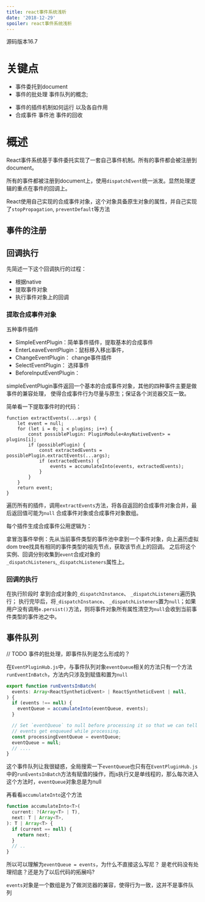 ```yaml
---
title: react事件系统浅析
date: '2018-12-29'
spoiler: react事件系统浅析
---
```


源码版本16.7
# 关键点

- 事件委托到document
- 事件的批处理 事件队列的概念;
<!-- - 事件的传播 -->
- 事件的插件机制如何运行 以及各自作用
- 合成事件 事件池 事件的回收

<!-- 
事件的回收 一个事件被处理完就立刻回收吗？事件池存在的意义是为了事件的批处理 事件的批处理又是如何运行的；被persist的事件在什么时候会被回收，是在组件销毁的时候吗？事件对象不存在复用的问题吗？这个对象池是一个对象池还是每一种事件类型就是一个对象池？

同一种事件对象被重用。在一个事件执行完之后，这个事件对象的所有值都会被手动置为null，之后将这个对象push当前合成事件类型的静态属性`eventPool`上. 以便后续同种类型的事件可以重用这个‘初始对象’。 -->


# 概述
React事件系统基于事件委托实现了一套自己事件机制。所有的事件都会被注册到document。  

所有的事件都被注册到document上，使用`dispatchEvent`统一派发。显然处理逻辑的重点在事件的回调上。

React使用自己实现的合成事件对象，这个对象具备原生对象的属性，并自己实现了`stopPropagation`, `preventDefault`等方法

## 事件的注册

## 回调执行
先简述一下这个回调执行的过程：

- 根据native
- 提取事件对象
- 执行事件对象上的回调

### 提取合成事件对象

五种事件插件

- SimpleEventPlugin：简单事件插件，提取基本的合成事件
- EnterLeaveEventPlugin：鼠标移入移出事件，
- ChangeEventPlugin： change事件插件
- SelectEventPlugin： 选择事件
- BeforeInputEventPlugin：

simpleEventPlugin事件返回一个基本的合成事件对象，其他的四种事件主要是做事件的兼容处理， 使得合成事件行为尽量与原生；保证各个浏览器交互一致。

简单看一下提取事件时的代码：

```
function extractEvents(...args) {
    let event = null;
    for (let i = 0; i < plugins; i++) {
        const possiblePlugin: PluginModule<AnyNativeEvent> = plugins[i];
        if (possiblePlugin) {
            const extractedEvents = possiblePlugin.extractEvents(...args);
            if (extractedEvents) {
                events = accumulateInto(events, extractedEvents);
            }
        }
    }
    return event;
}
```

遍历所有的插件，调用`extractEvents`方法，将各自返回的合成事件对象合并，最后返回值可能为`null` 合成事件对象或合成事件对象数组。

每个插件生成合成事件公用逻辑为：

拿冒泡事件举例：先从当前事件类型的事件池中拿到一个事件对象，向上遍历虚拟dom tree找具有相同的事件类型的祖先节点，获取该节点上的回调。
之后将这个实例、回调分别收集到`event`合成对象的`_dispatchListeners`,`_dispatchListeners`属性上。
<!-- 先找到当前`fiber`节点对应的`stateNode`，再调用`getFiberCurrentPropsFromNode`获取`props`，最后从`props`上取得你在代码上设置的回调   -->

### 回调的执行

在执行阶段时 拿到合成对象的`_dispatchInstance`、 `_dispatchListeners`遍历执行；
执行完毕后，将`_dispatchInstance`、 `_dispatchListeners`置为`null`；如果用户没有调用`e.persist()`方法，则将事件对象所有属性清空为`null`会收到当前事件类型的事件池之中。

## 事件队列
// TODO
事件的批处理，即事件队列是怎么形成的？

在`EventPluginHub.js`中，与事件队列对象`eventQueue`相关的方法只有一个方法`runEventInBatch`，方法内只涉及到赋值和置为`null`

```javascript
export function runEventsInBatch(
  events: Array<ReactSyntheticEvent> | ReactSyntheticEvent | null,
) {
  if (events !== null) {
    eventQueue = accumulateInto(eventQueue, events);
  }

  // Set `eventQueue` to null before processing it so that we can tell if more
  // events get enqueued while processing.
  const processingEventQueue = eventQueue;
  eventQueue = null;
  // ....
}
```
这个事件队列让我很疑惑，全局搜索一下`eventQueue`也只有在`EventPluginHub.js`中的`runEventsInBatch`方法有赋值的操作，而js执行又是单线程的，那么每次进入这个方法时，`eventQueue`对象总是为null  

再看看`accumulateInto`这个方法

```javascript
function accumulateInto<T>(
  current: ?(Array<T> | T),
  next: T | Array<T>,
): T | Array<T> {
  if (current == null) {
    return next;
  }
  // ..
}
```
所以可以理解为`eventQueue = events`，为什么不直接这么写尼？ 是老代码没有处理彻底？还是为了以后代码的拓展吗? 

`events`对象是一个数组是为了做浏览器的兼容，使得行为一致，这并不是事件队列

